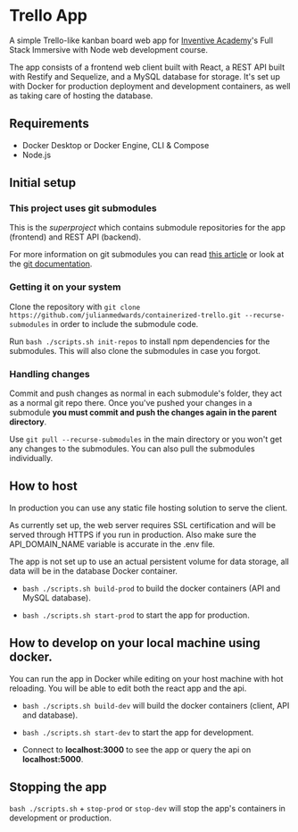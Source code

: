 # Trello App

A simple Trello-like kanban board web app for [Inventive Academy](https://inventiveacademy.io/)'s Full Stack Immersive with Node web development course.

The app consists of a frontend web client built with React, a REST API built with Restify and Sequelize, and a MySQL database for storage. It's set up with Docker for production deployment and development containers, as well as taking care of hosting the database.

## Requirements

-   Docker Desktop or Docker Engine, CLI & Compose
-   Node.js

## Initial setup

### This project uses git submodules

This is the _superproject_ which contains submodule repositories for the app (frontend) and REST API (backend).

For more information on git submodules you can read [this article](https://gist.github.com/gitaarik/8735255) or look at the [git documentation](https://git-scm.com/docs/gitsubmodules).

### Getting it on your system

Clone the repository with `git clone https://github.com/julianmedwards/containerized-trello.git --recurse-submodules` in order to include the submodule code.

Run `bash ./scripts.sh init-repos` to install npm dependencies for the submodules. This will also clone the submodules in case you forgot.

### Handling changes

Commit and push changes as normal in each submodule's folder, they act as a normal git repo there. Once you've pushed your changes in a submodule **you must commit and push the changes again in the parent directory**.

Use `git pull --recurse-submodules` in the main directory or you won't get any changes to the submodules. You can also pull the submodules individually.

## How to host

In production you can use any static file hosting solution to serve the client.

As currently set up, the web server requires SSL certification and will be served through HTTPS if you run in production. Also make sure the API_DOMAIN_NAME variable is accurate in the .env file.

The app is not set up to use an actual persistent volume for data storage, all data will be in the database Docker container.

-   `bash ./scripts.sh build-prod` to build the docker containers (API and MySQL database).

-   `bash ./scripts.sh start-prod` to start the app for production.

## How to develop on your local machine using docker.

You can run the app in Docker while editing on your host machine with hot reloading. You will be able to edit both the react app and the api.

-   `bash ./scripts.sh build-dev` will build the docker containers (client, API and database).

-   `bash ./scripts.sh start-dev` to start the app for development.

-   Connect to **localhost:3000** to see the app or query the api on **localhost:5000**.

## Stopping the app

`bash ./scripts.sh` + `stop-prod` or `stop-dev` will stop the app's containers in development or production.
